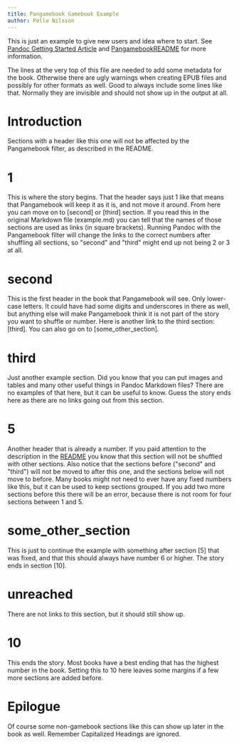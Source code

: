 ```yaml
---
title: Pangamebook Gamebook Example
author: Pelle Nilsson
---
```

This is just an example to give new users and idea where to start. See [Pandoc
Getting Started Article](https://pandoc.org/getting-started.html) and
[PangamebookREADME](README.md) for more information.

The lines at the very top of this file are needed to add some metadata
for the book. Otherwise there are ugly warnings when creating EPUB files
and possibly for other formats as well. Good to always include some
lines like that. Normally they are invisible and should not show
up in the output at all.

# Introduction
Sections with a header like this one will not be affected by the Pangamebook
filter, as described in the README.

# 1
This is where the story begins. That the header says just 1 like that means
that Pangamebook will keep it as it is, and not move it around.
From here you can move on to [second] or [third] section. If you read
this in the original Markdown file (example.md) you can tell that
the names of those sections are used as links (in square brackets).
Running Pandoc with the Pangamebook filter will change the links
to the correct numbers after shuffling all sections, so "second"
and "third" might end up not being 2 or 3 at all.

# second
This is the first header in the book that Pangamebook will see. Only
lower-case letters. It could have had some digits and underscores in
there as well, but anything else will make Pangamebook think it is
not part of the story you want to shuffle or number.
Here is another link to the third section: [third]. You
can also go on to [some_other_section].

# third
Just another example section. Did you know that you can put images and tables
and many other useful things in Pandoc Markdown files? There are no examples of
that here, but it can be useful to know. Guess the story ends here as there are
no links going out from this section.

# 5
Another header that is already a number. If you paid attention to
the description in the [README](README.md) you know that this
section will not be shuffled with other sections. Also notice
that the sections before ("second" and "third") will not be
moved to after this one, and the sections below will not move
to before. Many books might not need to ever have any fixed
numbers like this, but it can be used to keep sections grouped.
If you add two more sections before this there will be an
error, because there is not room for four sections between
1 and 5.

# some_other_section
This is just to continue the example with something after
section [5] that was fixed, and that this should always
have number 6 or higher. The story ends in section [10].

# unreached
There are not links to this section, but it should still
show up.

# 10
This ends the story. Most books have a best ending that has
the highest number in the book. Setting this to 10 here leaves
some margins if a few more sections are added before.

# Epilogue
Of course some non-gamebook sections like this can show up
later in the book as well. Remember Capitalized Headings
are ignored.

